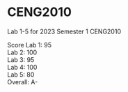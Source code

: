 # CENG2010
Lab 1-5 for 2023 Semester 1 CENG2010

Score
Lab 1: 95 \
Lab 2: 100 \
Lab 3: 95 \
Lab 4: 100 \
Lab 5: 80 \
Overall: A-
